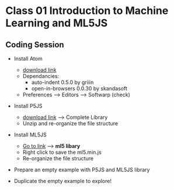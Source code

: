 # Class 01 Introduction to Machine Learning and ML5JS

## Coding Session
* Install Atom
    * [download link](https://atom.io/)
    * Dependancies: 
        * auto-indent 0.5.0 by griiin
        * open-in-browsers 0.0.30 by skandasoft
    * Preferences --> Editors --> Softwarp (check)

* Install P5JS
    * [download link](https://p5js.org/download/) --> Complete Library
    * Unzip and re-organize the file structure

* Install ML5JS
    * [Go to link](https://ml5js.org/docs/quick-start) --> **ml5 libary**
    * Right click to save the ml5.min.js
    * Re-organize the file structure

* Prepare an empty example with P5JS and ML5JS library

* Duplicate the empty example to explore!
